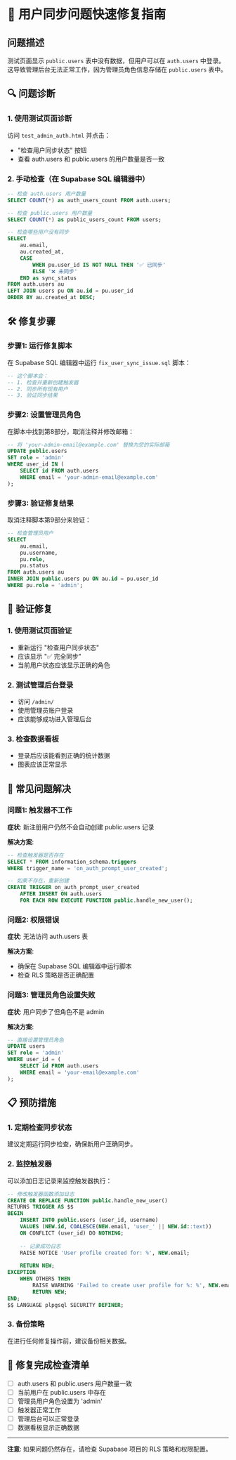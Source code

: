# 🚨 用户同步问题快速修复指南

## 问题描述
测试页面显示 `public.users` 表中没有数据，但用户可以在 `auth.users` 中登录。这导致管理后台无法正常工作，因为管理员角色信息存储在 `public.users` 表中。

## 🔍 问题诊断

### 1. 使用测试页面诊断
访问 `test_admin_auth.html` 并点击：
- "检查用户同步状态" 按钮
- 查看 auth.users 和 public.users 的用户数量是否一致

### 2. 手动检查（在 Supabase SQL 编辑器中）
```sql
-- 检查 auth.users 用户数量
SELECT COUNT(*) as auth_users_count FROM auth.users;

-- 检查 public.users 用户数量  
SELECT COUNT(*) as public_users_count FROM users;

-- 检查哪些用户没有同步
SELECT 
    au.email,
    au.created_at,
    CASE 
        WHEN pu.user_id IS NOT NULL THEN '✅ 已同步'
        ELSE '❌ 未同步'
    END as sync_status
FROM auth.users au
LEFT JOIN users pu ON au.id = pu.user_id
ORDER BY au.created_at DESC;
```

## 🛠️ 修复步骤

### 步骤1: 运行修复脚本
在 Supabase SQL 编辑器中运行 `fix_user_sync_issue.sql` 脚本：

```sql
-- 这个脚本会：
-- 1. 检查并重新创建触发器
-- 2. 同步所有现有用户
-- 3. 验证同步结果
```

### 步骤2: 设置管理员角色
在脚本中找到第8部分，取消注释并修改邮箱：

```sql
-- 将 'your-admin-email@example.com' 替换为您的实际邮箱
UPDATE public.users 
SET role = 'admin' 
WHERE user_id IN (
    SELECT id FROM auth.users 
    WHERE email = 'your-admin-email@example.com'
);
```

### 步骤3: 验证修复结果
取消注释脚本第9部分来验证：

```sql
-- 检查管理员用户
SELECT 
    au.email,
    pu.username,
    pu.role,
    pu.status
FROM auth.users au
INNER JOIN public.users pu ON au.id = pu.user_id
WHERE pu.role = 'admin';
```

## 🧪 验证修复

### 1. 使用测试页面验证
- 重新运行 "检查用户同步状态"
- 应该显示 "✅ 完全同步"
- 当前用户状态应该显示正确的角色

### 2. 测试管理后台登录
- 访问 `/admin/`
- 使用管理员账户登录
- 应该能够成功进入管理后台

### 3. 检查数据看板
- 登录后应该能看到正确的统计数据
- 图表应该正常显示

## 🔧 常见问题解决

### 问题1: 触发器不工作
**症状**: 新注册用户仍然不会自动创建 public.users 记录

**解决方案**:
```sql
-- 检查触发器是否存在
SELECT * FROM information_schema.triggers 
WHERE trigger_name = 'on_auth_prompt_user_created';

-- 如果不存在，重新创建
CREATE TRIGGER on_auth_prompt_user_created
    AFTER INSERT ON auth.users
    FOR EACH ROW EXECUTE FUNCTION public.handle_new_user();
```

### 问题2: 权限错误
**症状**: 无法访问 auth.users 表

**解决方案**:
- 确保在 Supabase SQL 编辑器中运行脚本
- 检查 RLS 策略是否正确配置

### 问题3: 管理员角色设置失败
**症状**: 用户同步了但角色不是 admin

**解决方案**:
```sql
-- 直接设置管理员角色
UPDATE users 
SET role = 'admin' 
WHERE user_id = (
    SELECT id FROM auth.users 
    WHERE email = 'your-email@example.com'
);
```

## 📋 预防措施

### 1. 定期检查同步状态
建议定期运行同步检查，确保新用户正确同步。

### 2. 监控触发器
可以添加日志记录来监控触发器执行：

```sql
-- 修改触发器函数添加日志
CREATE OR REPLACE FUNCTION public.handle_new_user()
RETURNS TRIGGER AS $$
BEGIN
    INSERT INTO public.users (user_id, username)
    VALUES (NEW.id, COALESCE(NEW.email, 'user_' || NEW.id::text))
    ON CONFLICT (user_id) DO NOTHING;
    
    -- 记录成功日志
    RAISE NOTICE 'User profile created for: %', NEW.email;
    
    RETURN NEW;
EXCEPTION
    WHEN OTHERS THEN
        RAISE WARNING 'Failed to create user profile for %: %', NEW.email, SQLERRM;
        RETURN NEW;
END;
$$ LANGUAGE plpgsql SECURITY DEFINER;
```

### 3. 备份策略
在进行任何修复操作前，建议备份相关数据。

## 🎯 修复完成检查清单

- [ ] auth.users 和 public.users 用户数量一致
- [ ] 当前用户在 public.users 中存在
- [ ] 管理员用户角色设置为 'admin'
- [ ] 触发器正常工作
- [ ] 管理后台可以正常登录
- [ ] 数据看板显示正确数据

---

**注意**: 如果问题仍然存在，请检查 Supabase 项目的 RLS 策略和权限配置。
